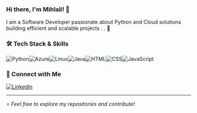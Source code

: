 ### Hi there, I'm **Mihlali**! 👋


I am a Software Developer passionate about Python and Cloud solutions building efficient and scalable projects . . 🚀

### 🛠️ Tech Stack & Skills
![Python](https://img.shields.io/badge/Python-3776AB?style=for-the-badge&logo=python&logoColor=white)![Azure](https://img.shields.io/badge/Azure-0078D4?style=for-the-badge&logo=microsoft-azure&logoColor=white)![Linux](https://img.shields.io/badge/Linux-FCC624?style=for-the-badge&logo=linux&logoColor=black)![Java](https://img.shields.io/badge/Java-007396?style=for-the-badge&logo=java&logoColor=white)![HTML](https://img.shields.io/badge/HTML5-E34F26?style=for-the-badge&logo=html5&logoColor=white)![CSS](https://img.shields.io/badge/CSS3-1572B6?style=for-the-badge&logo=css3&logoColor=white)![JavaScript](https://img.shields.io/badge/JavaScript-F7DF1E?style=for-the-badge&logo=javascript&logoColor=black)




  



### 🔗 Connect with Me

[![LinkedIn](https://img.shields.io/badge/LinkedIn-0077B5?style=for-the-badge&logo=linkedin&logoColor=white)](https://www.linkedin.com/in/mihlali-nonyukela/)  
 

---
⭐️ _Feel free to explore my repositories and contribute!_

 
